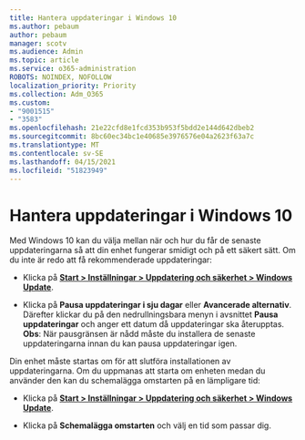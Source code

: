 ```yaml
---
title: Hantera uppdateringar i Windows 10
ms.author: pebaum
author: pebaum
manager: scotv
ms.audience: Admin
ms.topic: article
ms.service: o365-administration
ROBOTS: NOINDEX, NOFOLLOW
localization_priority: Priority
ms.collection: Adm_O365
ms.custom:
- "9001515"
- "3583"
ms.openlocfilehash: 21e22cfd8e1fcd353b953f5bdd2e144d642dbeb2
ms.sourcegitcommit: 8bc60ec34bc1e40685e3976576e04a2623f63a7c
ms.translationtype: MT
ms.contentlocale: sv-SE
ms.lasthandoff: 04/15/2021
ms.locfileid: "51823949"
---
```

# <a name="manage-updates-in-windows-10"></a>Hantera uppdateringar i Windows 10

Med Windows 10 kan du välja mellan när och hur du får de senaste uppdateringarna så att din enhet fungerar smidigt och på ett säkert sätt. Om du inte är redo att få rekommenderade uppdateringar:

- Klicka på **[Start > Inställningar > Uppdatering och säkerhet > Windows Update](ms-settings:windowsupdate)**.

- Klicka på **Pausa uppdateringar i sju dagar** eller **Avancerade alternativ**. Därefter klickar du på den nedrullningsbara menyn i avsnittet **Pausa uppdateringar** och anger ett datum då uppdateringar ska återupptas. **Obs**: När pausgränsen är nådd måste du installera de senaste uppdateringarna innan du kan pausa uppdateringar igen.

Din enhet måste startas om för att slutföra installationen av uppdateringarna. Om du uppmanas att starta om enheten medan du använder den kan du schemalägga omstarten på en lämpligare tid:

- Klicka på **[Start > Inställningar > Uppdatering och säkerhet > Windows Update](ms-settings:windowsupdate)**.

- Klicka på **Schemalägga omstarten** och välj en tid som passar dig.
